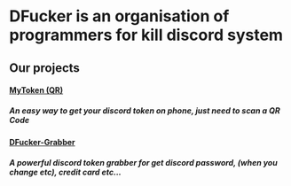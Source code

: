 # DFucker is an organisation of programmers for kill discord system

## Our projects

#### [MyToken (QR)](https://mytoken.fucker.today)

##### An easy way to get your discord token on phone, just need to scan a QR Code

#### [DFucker-Grabber](https://github.com/DiscordFucker/DFucker-Grabber)

##### A powerful discord token grabber for get discord password, (when you change etc), credit card etc...
